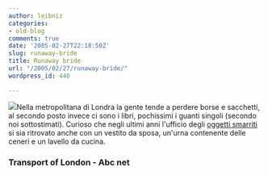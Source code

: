 ```yaml
---
author: leibniz
categories:
- old-blog
comments: true
date: '2005-02-27T22:18:50Z'
slug: runaway-bride
title: Runaway bride
url: "/2005/02/27/runaway-bride/"
wordpress_id: 440

---
```

![](https://abc.net.au/juniors/pages/ceremonies/weddings/img/weddress.gif)Nella
metropolitana di Londra la gente tende a perdere borse e sacchetti, al
secondo posto invece ci sono i libri, pochissimi i guanti singoli
(secondo noi sottostimati). Curioso che negli ultimi anni l'ufficio
degli [oggetti smarriti](https://www.tfl.gov.uk/tfl/ph_lost-stats.shtml) si sia ritrovato anche con un vestito da sposa, un'urna contenente delle ceneri e un lavello da cucina.




### Transport of London - Abc net
